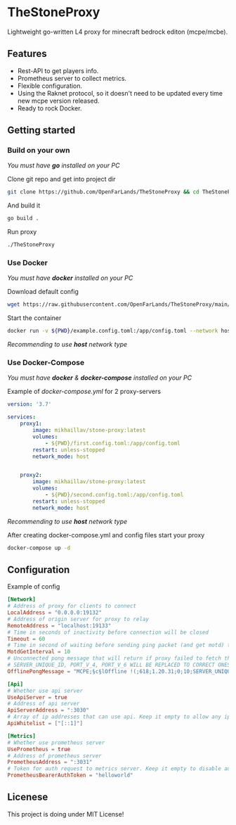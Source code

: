 # TheStoneProxy
Lightweight go-written L4 proxy for minecraft bedrock editon (mcpe/mcbe).

## Features

- Rest-API to get players info.
- Prometheus server to collect metrics.
- Flexible configuration.
- Using the Raknet protocol, so it doesn't need to be updated every time new mcpe version released.
- Ready to rock Docker.

## Getting started

### Build on your own

*You must have **go** installed on your PC*

Clone git repo and get into project dir
```bash
git clone https://github.com/OpenFarLands/TheStoneProxy && cd TheStoneProxy
```

And build it
```bash
go build .
```

Run proxy
```bash
./TheStoneProxy
```

### Use Docker

*You must have **docker** installed on your PC*

Download default config 
```bash
wget https://raw.githubusercontent.com/OpenFarLands/TheStoneProxy/main/example.config.toml

```

Start the container
```bash
docker run -v ${PWD}/example.config.toml:/app/config.toml --network host --restart unless-stopped mikhaillav/stone-proxy:latest

```

*Recommending to use **host** network type*

### Use Docker-Compose

*You must have **docker** & **docker-compose** installed on your PC*

Example of *docker-compose.yml* for 2 proxy-servers
```yaml
version: '3.7'

services:
    proxy1:
        image: mikhaillav/stone-proxy:latest
        volumes:
            - ${PWD}/first.config.toml:/app/config.toml
        restart: unless-stopped
        network_mode: host


    proxy2:
        image: mikhaillav/stone-proxy:latest
        volumes:
            - ${PWD}/second.config.toml:/app/config.toml
        restart: unless-stopped
        network_mode: host

```

*Recommending to use **host** network type*


After creating docker-compose.yml and config files start your proxy
```bash
docker-compose up -d
```

## Configuration

Example of config

```toml
[Network]
# Address of proxy for clients to connect
LocalAddress = "0.0.0.0:19132"
# Address of origin server for proxy to relay
RemoteAddress = "localhost:19133"
# Time in seconds of inactivity before connection will be closed
Timeout = 60
# Time in second of waiting before sending ping packet (and get motd) to origin server
MotdGetInterval = 10
# Unconnected pong message that will return if proxy failed to fetch that from origin server
# SERVER_UNIQUE_ID, PORT_V_4, PORT_V_6 WILL BE REPLACED TO CORRECT ONES
OfflinePongMessage = "MCPE;§c§lOffline !(;618;1.20.31;0;10;SERVER_UNIQUE_ID;Bedrock level?;Survival;1;PORT_V_4;PORT_V_6;1;"

[Api]
# Whether use api server
UseApiServer = true
# Address of api server
ApiServerAddress = ":3030"
# Array of ip addresses that can use api. Keep it empty to allow any ip address
ApiWhitelist = ["[::1]"]

[Metrics]
# Whether use prometheus server
UsePrometheus = true
# Address of prometheus server
PrometheusAddress = ":3031"
# Token for auth request to metrics server. Keep it empty to disable auth
PrometheusBearerAuthToken = "helloworld"
````

## Licenese

This project is doing under MIT License!